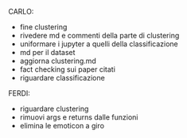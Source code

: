 CARLO:
- fine clustering
- rivedere md e commenti della parte di clustering
- uniformare i jupyter a quelli della classificazione
- md per il dataset
- aggiorna clustering.md
- fact checking sui paper citati
- riguardare classificazione

FERDI:
- riguardare clustering
- rimuovi args e returns dalle funzioni
- elimina le emoticon a giro